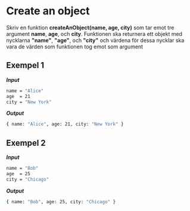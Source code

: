 # Create an object

Skriv en funktion **createAnObject(name, age, city)** som tar emot tre argument **name**, **age**, och **city**. Funktionen ska returnera ett objekt med nycklarna **"name"**, **"age"**, och **"city"** och värdena för dessa nycklar ska vara de värden som funktionen tog emot som argument

## Exempel 1

**_Input_**

```bash
name = "Alice"
age  = 21
city = "New York"
```

**_Output_**

```bash
{ name: "Alice", age: 21, city: "New York" }
```

## Exempel 2

**_Input_**

```bash
name = "Bob"
age  = 25
city = "Chicago"
```

**_Output_**

```bash
{ name: "Bob", age: 25, city: "Chicago" }
```
